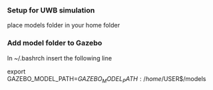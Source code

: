 ### Setup for UWB simulation
place models folder in your home folder 



### Add model folder to Gazebo
In  ~/.bashrch insert the following line

export GAZEBO_MODEL_PATH=$GAZEBO_MODEL_PATH:/home/$USER$/models
